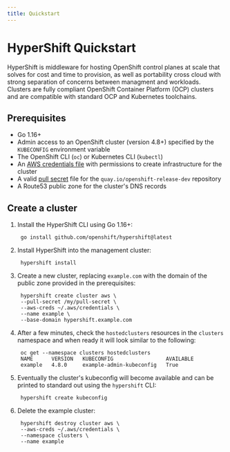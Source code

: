 ```yaml
---
title: Quickstart
---
```


# HyperShift Quickstart

HyperShift is middleware for hosting OpenShift control planes at scale that
solves for cost and time to provision, as well as portability cross cloud with
strong separation of concerns between managment and workloads. Clusters are
fully compliant OpenShift Container Platform (OCP) clusters and are compatible
with standard OCP and Kubernetes toolchains.

## Prerequisites

* Go 1.16+
* Admin access to an OpenShift cluster (version 4.8+) specified by the `KUBECONFIG` environment variable
* The OpenShift CLI (`oc`) or Kubernetes CLI (`kubectl`)
* An [AWS credentials file](https://docs.aws.amazon.com/cli/latest/userguide/cli-configure-files.html)
  with permissions to create infrastructure for the cluster
* A valid [pull secret](https://cloud.redhat.com/openshift/install/aws/installer-provisioned) file for the `quay.io/openshift-release-dev` repository
* A Route53 public zone for the cluster's DNS records

## Create a cluster

1. Install the HyperShift CLI using Go 1.16+:

        go install github.com/openshift/hypershift@latest

1. Install HyperShift into the management cluster:

        hypershift install

1. Create a new cluster, replacing `example.com` with the domain of the public
   zone provided in the prerequisites:

        hypershift create cluster aws \
        --pull-secret /my/pull-secret \
        --aws-creds ~/.aws/credentials \
        --name example \
        --base-domain hypershift.example.com

1. After a few minutes, check the `hostedclusters` resources in the `clusters`
   namespace and when ready it will look similar to the following:

        oc get --namespace clusters hostedclusters
        NAME      VERSION   KUBECONFIG                 AVAILABLE
        example   4.8.0     example-admin-kubeconfig   True

1. Eventually the cluster's kubeconfig will become available and can be printed to
  standard out using the `hypershift` CLI:

        hypershift create kubeconfig


1. Delete the example cluster:

        hypershift destroy cluster aws \
        --aws-creds ~/.aws/credentials \
        --namespace clusters \
        --name example
